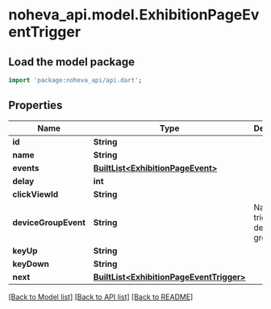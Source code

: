 # noheva_api.model.ExhibitionPageEventTrigger

## Load the model package
```dart
import 'package:noheva_api/api.dart';
```

## Properties
Name | Type | Description | Notes
------------ | ------------- | ------------- | -------------
**id** | **String** |  | 
**name** | **String** |  | 
**events** | [**BuiltList&lt;ExhibitionPageEvent&gt;**](ExhibitionPageEvent.md) |  | [optional] 
**delay** | **int** |  | [optional] 
**clickViewId** | **String** |  | [optional] 
**deviceGroupEvent** | **String** | Name of triggering device group event | [optional] 
**keyUp** | **String** |  | [optional] 
**keyDown** | **String** |  | [optional] 
**next** | [**BuiltList&lt;ExhibitionPageEventTrigger&gt;**](ExhibitionPageEventTrigger.md) |  | [optional] 

[[Back to Model list]](../README.md#documentation-for-models) [[Back to API list]](../README.md#documentation-for-api-endpoints) [[Back to README]](../README.md)


